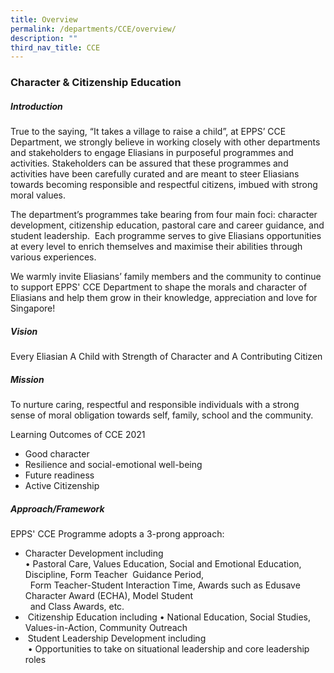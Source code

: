 ```yaml
---
title: Overview
permalink: /departments/CCE/overview/
description: ""
third_nav_title: CCE
---
```

### Character & Citizenship Education
 

##### Introduction  

True to the saying, “It takes a village to raise a child”, at EPPS’ CCE Department, we strongly believe in working closely with other departments and stakeholders to engage Eliasians in purposeful programmes and activities. Stakeholders can be assured that these programmes and activities have been carefully curated and are meant to steer Eliasians towards becoming responsible and respectful citizens, imbued with strong moral values. 

  

The department’s programmes take bearing from four main foci: character development, citizenship education, pastoral care and career guidance, and student leadership.  Each programme serves to give Eliasians opportunities at every level to enrich themselves and maximise their abilities through various experiences.

  

We warmly invite Eliasians’ family members and the community to continue to support EPPS' CCE Department to shape the morals and character of Eliasians and help them grow in their knowledge, appreciation and love for Singapore!

  

##### Vision

Every Eliasian A Child with Strength of Character and A Contributing Citizen   
  

##### Mission

To nurture caring, respectful and responsible individuals with a strong sense of moral obligation towards self, family, school and the community.  
  
Learning Outcomes of CCE 2021  

*   Good character
*   Resilience and social-emotional well-being 
*   Future readiness
*   Active Citizenship 

##### Approach/Framework

EPPS' CCE Programme adopts a 3-prong approach:  
 

*   Character Development including  
    • Pastoral Care, Values Education, Social and Emotional Education, Discipline, Form Teacher  Guidance Period,  
      Form Teacher-Student Interaction Time, Awards such as Edusave Character Award (ECHA), Model Student  
      and Class Awards, etc. 
*    Citizenship Education including • National Education, Social Studies, Values-in-Action, Community Outreach
*    Student Leadership Development including  
     • Opportunities to take on situational leadership and core leadership roles
